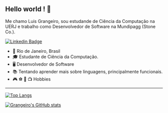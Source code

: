  ## Hello world ! :wave:

Me chamo Luis Grangeiro, sou estudande de Ciência da Computação na UERJ e trabalho como Desenvolvedor de Software na Mundipagg (Stone Co.).  

[![Linkedin Badge](https://img.shields.io/badge/-LinkedIn-blue?style=flat-square&logo=Linkedin&logoColor=white&link=https://www.linkedin.com/in/luis-carlos-grangeiro-de-souza-49958210a/)](https://www.linkedin.com/in/luis-carlos-grangeiro-de-souza-49958210a/)

- 📍 Rio de Janeiro, Brasil
- 🎓 Estudante de Ciência da Computação.
- 🖥️ Desenvolvedor de Software
- 📚 Tentando aprender mais sobre linguagens, principalmente funcionais.
- 🎮 ⚽ 🎸 📺 Hobbies

---

[![Top Langs](https://github-readme-stats.vercel.app/api/top-langs/?username=luisgrangeiro&layout=compact)](https://github.com/anuraghazra/github-readme-stats)

[![Grangeiro's GitHub stats](https://github-readme-stats.vercel.app/api?username=luisgrangeiro)](https://github.com/anuraghazra/github-readme-stats)


